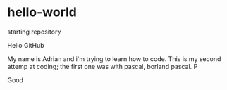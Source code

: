 # hello-world
starting repository

Hello GitHub

My name is Adrian and i'm trying to learn how to code.
This is my second attemp at coding; 
the first one was with pascal, borland pascal.
P

Good

